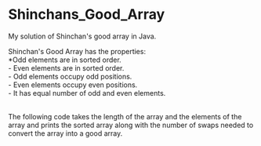 # Shinchans_Good_Array
My solution of Shinchan's good array in Java.
<p>
  Shinchan's Good Array has the properties: <br>
   *Odd elements are in sorted order. <br>
  - Even elements are in sorted order. <br>
  - Odd elements occupy odd positions. <br>
  - Even elements occupy even positions. <br>
  - It has equal number of odd and even elements. <br>
  </p>
<br>
The following code takes the length of the array and the elements of the array and prints the sorted array along with the number of swaps needed to convert the array into a good array.
